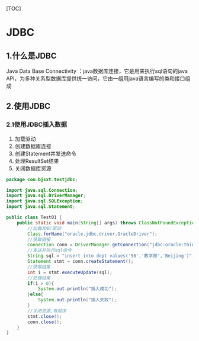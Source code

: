 [TOC]
# JDBC

## 1.什么是JDBC
Java Data Base Connectivity ：java数据库连接，它是用来执行sql语句的java API，为多种关系型数据库提供统一访问，它由一组用java语言编写的类和接口组成

## 2.使用JDBC

### 2.1使用JDBC插入数据

1. 加载驱动
2. 创建数据库连接
3. 创建Statement并发送命令
4. 处理ResultSet结果
5. 关闭数据库资源

```java
package com.bjsxt.testjdbc;

import java.sql.Connection;
import java.sql.DriverManager;
import java.sql.SQLException;
import java.sql.Statement;

public class Test01 {
	public static void main(String[] args) throws ClassNotFoundException, SQLException {
		//加载JDBC驱动
		Class.forName("oracle.jdbc.driver.OracleDriver");
		//获取链接
		Connection conn = DriverManager.getConnection("jdbc:oracle:thin:@localhost:1521/orcl", "scott", "tiger");
		//发送并执行sql命令
		String sql = "insert into dept values('50','教学部','Beijing')";
		Statement stmt = conn.createStatement();
		//获取结果
		int i = stmt.executeUpdate(sql);
		//处理结果
		if(i > 0){
			System.out.println("插入成功");
		}else{
			System.out.println("插入失败");
		}
		//关闭资源,有顺序
		stmt.close();
		conn.close();
	}
}

```
